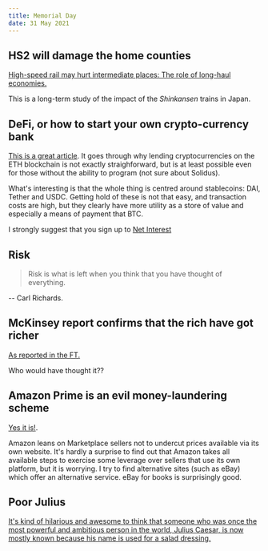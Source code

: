 ```yaml
---
title: Memorial Day
date: 31 May 2021
---
```


## HS2 will damage the home counties

[High-speed rail may hurt intermediate places: The role of long-haul economies.](https://voxeu.org/article/high-speed-rail-may-hurt-intermediate-places)

This is a long-term study of the impact of the _Shinkansen_ trains in Japan.

## DeFi, or how to start your own crypto-currency bank

[This is a great article](https://www.netinterest.co/p/my-adventures-in-cryptoland).
It goes through why lending cryptocurrencies on the ETH blockchain is not exactly straighforward, but is at least possible even for those without the ability to program (not sure about Solidus).

What's interesting is that the whole thing is centred around stablecoins: DAI, Tether and USDC. 
Getting hold of these is not that easy, and transaction costs are high, but they clearly have more utility as a store of value and especially a means of payment that BTC.

I strongly suggest that you sign up to [Net Interest](https://www.netinterest.co/?r=nmbt&utm_campaign=pub&utm_medium=web&utm_source=copy)

## Risk

> Risk is what is left when you think that you have thought of everything.

-- Carl Richards.

## McKinsey report confirms that the rich have got richer

[As reported in the FT.](https://www.ft.com/content/5f4c58ca-4320-424c-9afc-7c0bf5667169?desktop=true&segmentId=d8d3e364-5197-20eb-17cf-2437841d178a#myft:notification:instant-email:content)

Who would have thought it??

## Amazon Prime is an evil money-laundering scheme

[Yes it is!](https://mattstoller.substack.com/p/amazon-primes-free-shipping-promise).

Amazon leans on Marketplace sellers not to undercut prices available via its own website.
It's hardly a surprise to find out that Amazon takes all available steps to exercise some leverage over sellers that use its own platform, but it is worrying.
I try to find alternative sites (such as eBay) which offer an alternative service. eBay for books is surprisingly good.

## Poor Julius

[It's kind of hilarious and awesome to think that someone who was once the most powerful and ambitious person in the world, Julius Caesar, is now mostly known because his name is used for a salad dressing.](https://twitter.com/TaylorPearsonMe/status/1399422820241793025?s=20)